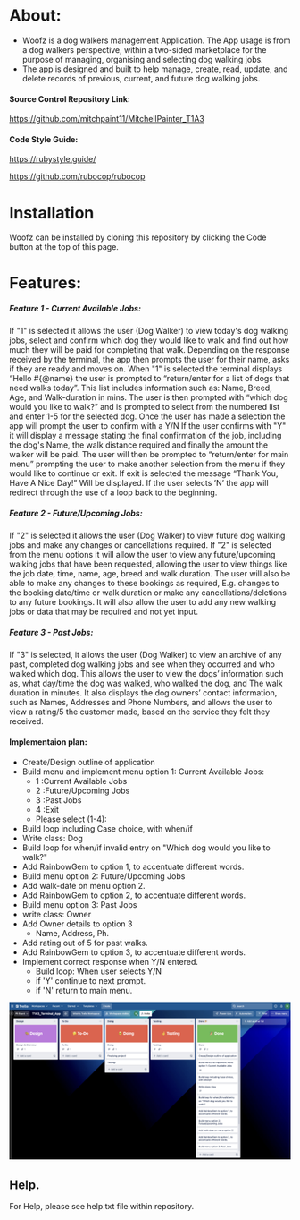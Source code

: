 # About:
- Woofz is a dog walkers management Application. The App usage is from a dog walkers perspective, within a two-sided marketplace for the purpose of managing, organising and selecting dog walking jobs.
- The app is designed and built to help manage, create, read, update, and delete records of previous, current, and future dog walking jobs.
 
#### Source Control Repository Link:
https://github.com/mitchpaint11/MitchellPainter_T1A3

#### Code Style Guide:
https://rubystyle.guide/

https://github.com/rubocop/rubocop

# Installation
Woofz can be installed by cloning this repository by clicking the Code button at the top of this page.

# Features:
##### Feature 1 - Current Available Jobs:
If "1" is selected it allows the user (Dog Walker) to view today's dog walking jobs, select and confirm which dog they would like to walk and find out how much they will be paid for completing that walk. Depending on the response received by the terminal, the app then prompts the user for their name, asks if they are ready and moves on. 
When "1" is selected the terminal displays “Hello #{@name} the user is prompted to “return/enter for a list of dogs that need walks today”. This list includes information such as: Name, Breed, Age, and Walk-duration in mins. The user is then prompted with “which dog would you like to walk?” and is prompted to select from the numbered list and enter 1-5 for the selected dog. Once the user has made a selection the app will prompt the user to confirm with a Y/N
If the user confirms with "Y" it will display a message stating the final confirmation of the job, including the dog's Name, the walk distance required and finally the amount the walker will be paid. 
The user will then be prompted to “return/enter for main menu” prompting the user to make another selection from the menu if they would like to continue or exit. If exit is selected the message “Thank You, Have A Nice Day!” Will be displayed. If the user selects ’N’ the app will redirect through the use of a loop back to the beginning.

##### Feature 2 - Future/Upcoming Jobs:
If "2" is selected it allows the user (Dog Walker) to view future dog walking jobs and make any changes or cancellations required. If "2" is selected from the menu options it will allow the user to view any future/upcoming walking jobs that have been requested, allowing the user to view things like the job date, time, name, age, breed and walk duration. The user will also be able to make any changes to these bookings as required, E.g. changes to the booking date/time or walk duration or make any cancellations/deletions to any future bookings. It will also allow the user to add any new walking jobs or data that may be required and not yet input.
##### Feature 3 - Past Jobs:
If "3" is selected, it allows the user (Dog Walker) to view an archive of any past, completed dog walking jobs and see when they occurred and who walked which dog. This allows the user to view the dogs’ information such as, what day/time the dog was walked, who walked the dog, and The walk duration in minutes. It also displays the dog owners’ contact information, such as Names, Addresses and Phone Numbers, and allows the user to view a rating/5 the customer made, based on the service they felt they received.

#### Implementaion plan:
- Create/Design outline of application
- Build menu and implement menu option 1: Current Available Jobs:
  - 1 :Current Available Jobs
  - 2 :Future/Upcoming Jobs
  - 3 :Past Jobs
  - 4 :Exit
  - Please select (1-4):
- Build loop including Case choice, with when/if
- Write class: Dog
- Build loop for when/if invalid entry on "Which dog would you like to walk?"
- Add RainbowGem to option 1, to accentuate different words.
- Build menu option 2: Future/Upcoming Jobs
- Add walk-date on menu option 2.
- Add RainbowGem to option 2, to accentuate different words.
- Build menu option 3: Past Jobs
- write class: Owner
- Add Owner details to option 3
  - Name, Address, Ph.
- Add rating out of 5 for past walks.
- Add RainbowGem to option 3, to accentuate different words.
- Implement correct response when Y/N entered.
  - Build loop: When user selects Y/N
  - if 'Y' continue to next prompt.
  - if 'N' return to main menu.

![Trello_board](images/T1A3_Trello.png)

## Help.
For Help, please see help.txt file within repository.